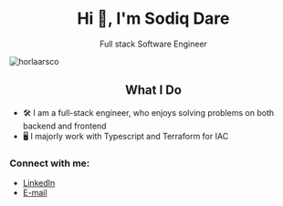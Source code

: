 <h1 align="center">Hi 👋, I'm Sodiq Dare</h1>
<p align="center">Full stack Software Engineer</p>

<p align="left"> <img src="https://komarev.com/ghpvc/?username=horlaarsco&label=Profile%20views&color=0e75b6&style=flat" alt="horlaarsco" /> </p>
<h2 align="center">What I Do</h2>


- 🛠️ I am a full-stack engineer, who enjoys solving problems on both backend and frontend
- 🖥️ I majorly work with Typescript and Terraform for IAC

<h3 align="left">Connect with me:</h3>

- [LinkedIn](https://www.linkedin.com/in/horlaarsco)
- [E-mail](mailto:daresodiq0000@gmail.com)
